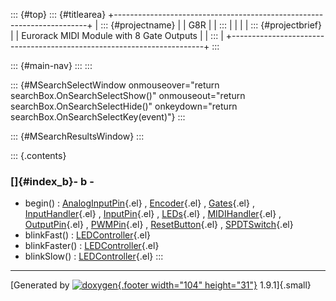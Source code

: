 ::: {#top}
::: {#titlearea}
+-----------------------------------------------------------------------+
| ::: {#projectname}                                                    |
| G8R                                                                   |
| :::                                                                   |
|                                                                       |
| ::: {#projectbrief}                                                   |
| Eurorack MIDI Module with 8 Gate Outputs                              |
| :::                                                                   |
+-----------------------------------------------------------------------+
:::

::: {#main-nav}
:::
:::

::: {#MSearchSelectWindow onmouseover="return searchBox.OnSearchSelectShow()" onmouseout="return searchBox.OnSearchSelectHide()" onkeydown="return searchBox.OnSearchSelectKey(event)"}
:::

::: {#MSearchResultsWindow}
:::

::: {.contents}
 

### []{#index_b}- b -

-   begin() :
    [AnalogInputPin](classAnalogInputPin.html#a747926c64444b5b8f8bff0d9d063ae75){.el}
    ,
    [Encoder](classEncoder.html#a335f77fa68600c9a348f1cb9dba8ff5b){.el}
    , [Gates](classGates.html#a5a46476bf82868dcfcabb8bb93b14e84){.el} ,
    [InputHandler](classInputHandler.html#aefbb4e5aa831a70959c51ff3583df576){.el}
    ,
    [InputPin](classInputPin.html#a32cd882e2f65df5d59f832b5e0cf7169){.el}
    , [LEDs](classLEDs.html#aa964a9b80d6606286a69f5025f5f857a){.el} ,
    [MIDIHandler](classMIDIHandler.html#aafab0b47b4d8293f93373cba2aa41129){.el}
    ,
    [OutputPin](classOutputPin.html#a26ba6201d8c71d85eec4696558eea0f4){.el}
    , [PWMPin](classPWMPin.html#a5cf9cc1fa8d670f9c594c7d09950f159){.el}
    ,
    [ResetButton](classResetButton.html#aa851afdc17e33c8cd16a5b326058d599){.el}
    ,
    [SPDTSwitch](classSPDTSwitch.html#a85f22064a906dfe33fa955c2bf8d60da){.el}
-   blinkFast() :
    [LEDController](classLEDController.html#a5d08bfa962c8df40e6943de346518bc1){.el}
-   blinkFaster() :
    [LEDController](classLEDController.html#aef59bb9c869f433976d40c268bd7f277){.el}
-   blinkSlow() :
    [LEDController](classLEDController.html#ab2446eb215b833358b8c5a8a8049b879){.el}
:::

------------------------------------------------------------------------

[Generated by [![doxygen](doxygen.svg){.footer width="104"
height="31"}](https://www.doxygen.org/index.html) 1.9.1]{.small}

